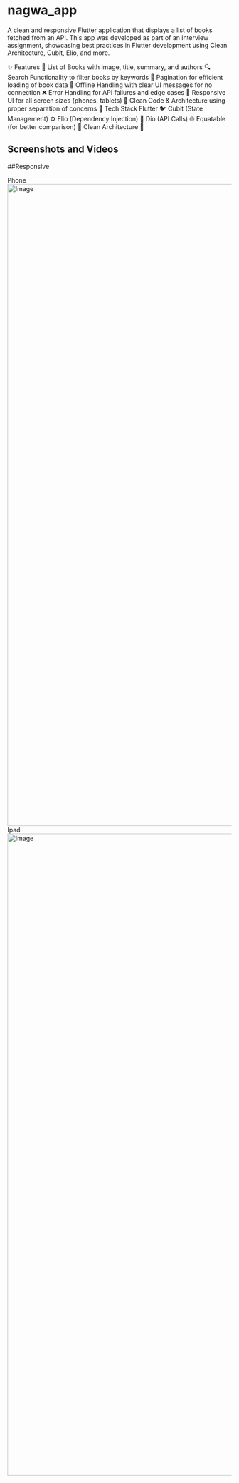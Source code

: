 # nagwa_app


A clean and responsive Flutter application that displays a list of books fetched from an API. This app was developed as part of an interview assignment, showcasing best practices in Flutter development using Clean Architecture, Cubit, Elio, and more.

✨ Features
📖 List of Books with image, title, summary, and authors
🔍 Search Functionality to filter books by keywords
🔄 Pagination for efficient loading of book data
📶 Offline Handling with clear UI messages for no connection
❌ Error Handling for API failures and edge cases
📱 Responsive UI for all screen sizes (phones, tablets)
🧼 Clean Code & Architecture using proper separation of concerns
🧠 Tech Stack
Flutter 🐦
Cubit (State Management) ⚙️
Elio (Dependency Injection) 💉
Dio (API Calls) 🌐
Equatable (for better comparison) 🧮
Clean Architecture 🧱

## Screenshots and Videos

##Responsive


Phone
<img width="1440" alt="Image" src="https://github.com/user-attachments/assets/43cf61f2-e070-4ca4-9f6b-90a285aa0210" />
Ipad
<img width="1440" alt="Image" src="https://github.com/user-attachments/assets/ed2be1ab-b4db-4206-8770-a13ac6b59428" />


